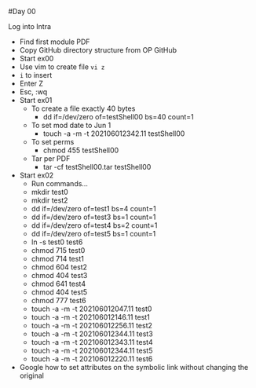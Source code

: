#Day 00

Log into Intra
* Find first module PDF
* Copy GitHub directory structure from OP GitHub
* Start ex00
*	Use vim to create file `vi z`
*	`i` to insert
*	Enter Z
*	Esc, :wq
* Start ex01
	* To create a file exactly 40 bytes
		* dd if=/dev/zero of=testShell00 bs=40 count=1
	* To set mod date to Jun 1
		* touch -a -m -t 202106012342.11 testShell00
	* To set perms
		* chmod 455 testShell00
    * 	Tar per PDF
		* tar -cf testShell00.tar testShell00
* Start ex02
	* Run commands…
	* mkdir test0
	* mkdir test2
	* dd if=/dev/zero of=test1 bs=4 count=1
	* dd if=/dev/zero of=test3 bs=1 count=1
	* dd if=/dev/zero of=test4 bs=2 count=1
	* dd if=/dev/zero of=test5 bs=1 count=1
	* ln -s test0 test6
	* chmod 715 test0
	* chmod 714 test1
	* chmod 604 test2
	* chmod 404 test3
	* chmod 641 test4
	* chmod 404 test5
	* chmod 777 test6
	* touch -a -m -t 202106012047.11 test0
	* touch -a -m -t 202106012146.11 test1
	* touch -a -m -t 202106012256.11 test2
	* touch -a -m -t 202106012344.11 test3
	* touch -a -m -t 202106012343.11 test4
	* touch -a -m -t 202106012344.11 test5
	* touch -a -m -t 202106012220.11 test6
* Google how to set attributes on the symbolic link without changing the original

 